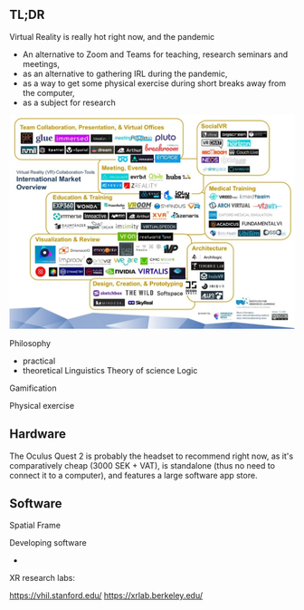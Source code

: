 ## TL;DR

Virtual Reality is really hot right now, and the pandemic 

- An alternative to Zoom and Teams for teaching, research seminars and meetings,
- as an alternative to gathering IRL during the pandemic,
- as a way to get some physical exercise during short breaks away from the computer,
- as a subject for research

![Alt text](img/vr-vendors.jpg?raw=true "Optional Title")


Philosophy
  - practical
  - theoretical
Linguistics
Theory of science
Logic

Gamification

Physical exercise

## Hardware

The Oculus Quest 2 is probably the headset to recommend right now, as it's comparatively cheap (3000 SEK + VAT), is standalone (thus no need to connect it to a computer), and features a large software app store.


## Software

Spatial
Frame


Developing software

- 


XR research labs:

https://vhil.stanford.edu/
https://xrlab.berkeley.edu/




